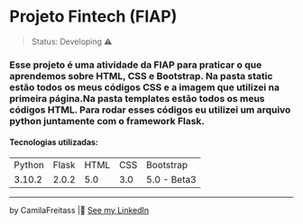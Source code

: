 <h1>Projeto Fintech (FIAP)</h1>

> Status: Developing ⚠️

### Esse projeto é uma atividade da FIAP para praticar o que aprendemos sobre HTML, CSS e Bootstrap. Na pasta static estão todos os meus códigos CSS e a imagem que utilizei na primeira página.Na pasta templates estão todos os meus códigos HTML. Para rodar esses códigos eu utilizei um arquivo python juntamente com o framework Flask.

#### Tecnologias utilizadas:

<table>
  <tr>
    <td>Python</td>
    <td>Flask</td>
    <td>HTML</td>
    <td>CSS</td>
    <td>Bootstrap</td>
  </tr>
  <tr>
    <td>3.10.2</td>
    <td>2.0.2</td>
    <td>5.0</td>
    <td>3.0</td>
    <td>5.0 - Beta3</td>
  </tr>
</table>

---

by CamilaFreitass |🤗  [See my LinkedIn](https://www.linkedin.com/in/camila-freitassilva/)
